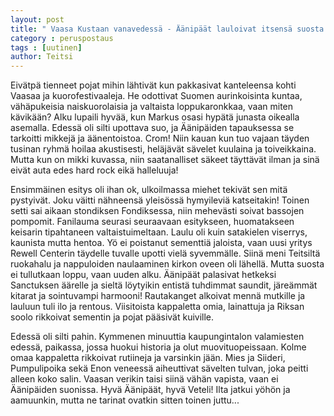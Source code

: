 ```yaml
---
layout: post
title: " Vaasa Kustaan vanavedessä - Äänipäät lauloivat itsensä suosta "
category : peruspostaus
tags : [uutinen]
author: Teitsi
---
```


Eivätpä tienneet pojat mihin lähtivät kun pakkasivat kanteleensa kohti Vaasaa ja kuorofestivaaleja. He odottivat Suomen aurinkoisinta kuntaa, vähäpukeisia naiskuorolaisia ja valtaista loppukaronkkaa, vaan miten kävikään? Alku lupaili hyvää, kun Markus osasi hypätä junasta oikealla asemalla. Edessä oli silti upottava suo, ja Äänipäiden tapauksessa se tarkoitti mikkejä ja äänentoistoa. Crom! Niin kauan kun tuo vajaan täyden tusinan ryhmä hoilaa akustisesti, heläjävät sävelet kuulaina ja toiveikkaina. Mutta kun on mikki kuvassa, niin saatanalliset säkeet täyttävät ilman ja sinä eivät auta edes hard rock eikä halleluuja!

Ensimmäinen esitys oli ihan ok, ulkoilmassa miehet tekivät sen mitä pystyivät. Joku väitti nähneensä yleisössä hymyileviä katseitakin! Toinen setti sai aikaan stondiksen Fondiksessa, niin mehevästi soivat bassojen pompomit. Fanilauma seurasi seuraavaan esitykseen, huomatakseen keisarin tipahtaneen valtaistuimeltaan. Laulu oli kuin satakielen viserrys, kaunista mutta hentoa. Yö ei poistanut sementtiä jaloista, vaan uusi yritys Rewell Centerin täydelle tuvalle upotti vielä syvemmälle. Siinä meni Teitsiltä ruokahalu ja nappuloiden naulaaminen kirkon oveen oli lähellä. Mutta suosta ei tullutkaan loppu, vaan uuden alku. Äänipäät palasivat hetkeksi Sanctuksen äärelle ja sieltä löytyikin entistä tuhdimmat saundit, järeämmät kitarat ja sointuvampi harmooni! Rautakanget alkoivat mennä mutkille ja lauluun tuli ilo ja rentous. Viisitoista kappaletta omia, lainattuja ja Riksan soolo rikkoivat sementin ja pojat pääsivät kuiville.

Edessä oli silti pahin. Kymmenen minuuttia kaupungintalon valamiesten edessä, paikassa, jossa huokui historia ja olut muovituopeissaan. Kolme omaa kappaletta rikkoivat rutiineja ja varsinkin jään. Mies ja Siideri, Pumpulipoika sekä Enon veneessä aiheuttivat sävelten tulvan, joka peitti alleen koko salin. Vaasan verikin taisi siinä vähän vapista, vaan ei Äänipäiden suonissa. Hyvä Äänipäät, hyvä Veteli!
Ilta jatkui yöhön ja aamuunkin, mutta ne tarinat ovatkin sitten toinen juttu...
